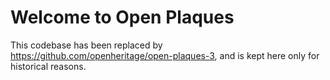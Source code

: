 Welcome to Open Plaques
=======================

This codebase has been replaced by https://github.com/openheritage/open-plaques-3, and is kept here only for historical reasons.
